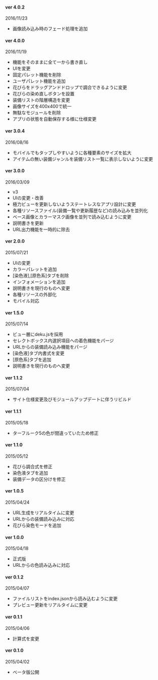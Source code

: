 #### ver 4.0.2

2016/11/23

+ 画像読み込み時のフェード処理を追加

#### ver 4.0.0

2016/11/19

+ 機能をそのままに全て一から書き直し
+ UIを変更
+ 固定パレット機能を削除
+ ユーザパレット機能を追加
+ 花びらをドラッグアンドドロップで調合できるように変更
+ 花びらの染め直しボタンを設置
+ 装備リストの階層構造を変更
+ 画像サイズを400x400で統一
+ 無駄なモジュールを削除
+ アプリの状態を自動保存する様に仕様変更

#### ver 3.0.4

2016/08/16

+ モバイルでもタップしやすいように各種要素のサイズを拡大
+ アイテムの無い装備ジャンルを装備リスト一覧に表示しないように変更

#### ver 3.0.0

2016/03/09

+ v3
+ UIの変更・改善
+ 極力ビューを更新しないようステートレスなアプリ設計に変更
+ 各種リソースファイル(装備一覧や更新履歴など)の読み込みを並列化
+ ベース画像とカラーマスク画像を並列で読み込むように変更
+ 説明書きを更新
+ URL出力機能を一時的に除去

#### ver 2.0.0

2015/07/21

+ UIの変更
+ カラーパレットを追加
+ [染色液],[原色系]タブを削除
+ インフォメーションを追加
+ 説明書きを現行のものへ変更
+ 各種リソースの外部化
+ モバイル対応

#### ver 1.5.0

2015/07/14

+ ビュー層にdeku.jsを採用
+ セレクトボックス内選択項目への着色機能をパージ
+ URLからの装備読み込み機能をパージ
+ [染色液]タブ内書式を変更
+ [原色系]タブを追加
+ 説明書きを現行のものへ変更

#### ver 1.1.2

2015/07/04

+ サイト仕様変更及びモジュールアップデートに伴うリビルド

#### ver 1.1.1

2015/05/18

+ ターフルーク5の色が間違っていたため修正

#### ver 1.1.0

2015/05/12

+ 花びら調合式を修正
+ 染色液タブを追加
+ 装備データの区分けを修正

#### ver 1.0.5

2015/04/24

+ URL生成をリアルタイムに変更
+ URLからの装備読み込みに対応
+ 花びら染色モードを追加

#### ver 1.0.0

2015/04/18

+ 正式版
+ URLからの色読み込みに対応

#### ver 0.1.2

2015/04/07

+ ファイルリストをindex.jsonから読み込むように変更
+ プレビュー更新をリアルタイムに変更

#### ver 0.1.1

2015/04/06

+ 計算式を変更

#### ver 0.1.0

2015/04/02

+ ベータ版公開

